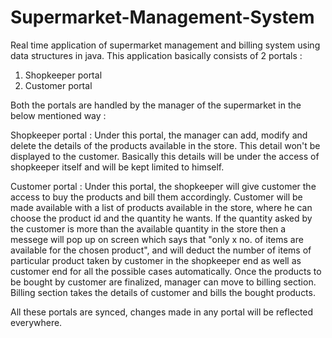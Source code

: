 # Supermarket-Management-System
Real time application of supermarket management and billing system using data structures in java.
This application basically consists of 2 portals : 
1. Shopkeeper portal
2. Customer portal

Both the portals are handled by the manager of the supermarket in the below mentioned way : 

Shopkeeper portal : Under this portal, the manager can add, modify and delete the details of the products available in the store. This detail won't be displayed to the customer. Basically this details will be under the access of shopkeeper itself and will be kept limited to himself.

Customer portal : Under this portal, the shopkeeper will give customer the access to buy the products and bill them accordingly. Customer will be made available with a list of products available in the store, where he can choose the product id and the quantity he wants. If the quantity asked by the customer is more than the available quantity in the store then a messege will pop up on screen which says that "only x no. of items are available for the chosen product", and will deduct the number of items of particular product taken by customer in the shopkeeper end as well as customer end for all the possible cases automatically. Once the products to be bought by customer are finalized, manager can move to billing section. Billing section takes the details of customer and bills the bought products.

All these portals are synced, changes made in any portal will be reflected everywhere.
